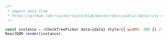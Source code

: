 <!--start-code-->

```js
/**
 * import data from
 * https://github.com/rsuite/rsuite/blob/master/docs/public/data/city-simplified.json
 */

const instance = <CheckTreePicker data={data} style={{ width: 280 }} />;
ReactDOM.render(instance);
```

<!--end-code-->
